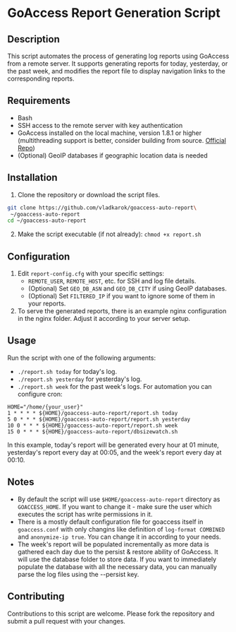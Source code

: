 # GoAccess Report Generation Script

## Description
This script automates the process of generating log reports using GoAccess from a remote server. It supports generating reports for today, yesterday, or the past week, and modifies the report file to display navigation links to the corresponding reports.

## Requirements
- Bash
- SSH access to the remote server with key authentication
- GoAccess installed on the local machine, version 1.8.1 or higher (multithreading support is better, consider building from source. [Official Repo](https://github.com/allinurl/goaccess))
- (Optional) GeoIP databases if geographic location data is needed

## Installation
1. Clone the repository or download the script files.
```Bash
git clone https://github.com/vladkarok/goaccess-auto-report\
 ~/goaccess-auto-report
cd ~/goaccess-auto-report
```
2. Make the script executable (if not already): `chmod +x report.sh`

## Configuration
1. Edit `report-config.cfg` with your specific settings:
   - `REMOTE_USER`, `REMOTE_HOST`, etc. for SSH and log file details.
   - (Optional) Set `GEO_DB_ASN` and `GEO_DB_CITY` if using GeoIP databases.
   - (Optional) Set `FILTERED_IP` if you want to ignore some of them in your reports.
2. To serve the generated reports, there is an example nginx configuration in the nginx folder. Adjust it according to your server setup.

## Usage
Run the script with one of the following arguments:
- `./report.sh today` for today's log.
- `./report.sh yesterday` for yesterday's log.
- `./report.sh week` for the past week's logs.
For automation you can configure cron:
```
HOME="/home/{your_user}"
1 * * * * ${HOME}/goaccess-auto-report/report.sh today
5 0 * * * ${HOME}/goaccess-auto-report/report.sh yesterday
10 0 * * * ${HOME}/goaccess-auto-report/report.sh week
15 0 * * * ${HOME}/goaccess-auto-report/dbsizewatch.sh
```
In this example, today's report will be generated every hour at 01 minute, yesterday's report every day at 00:05, and the week's report every day at 00:10.

## Notes
- By default the script will use `$HOME/goaccess-auto-report` directory as `GOACCESS_HOME`. If you want to change it - make sure the user which executes the script has write permissions in it.
- There is a mostly default configuration file for goaccess itself in `goaccess.conf` with only changins like definition of `log-format COMBINED` and `anonymize-ip true`. You can change it in according to your needs.
- The week's report will be populated incrementally as more data is gathered each day due to the persist & restore ability of GoAccess. It will use the database folder to store data. If you want to immediately populate the database with all the necessary data, you can manually parse the log files using the --persist key.

## Contributing
Contributions to this script are welcome. Please fork the repository and submit a pull request with your changes.

